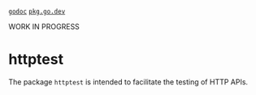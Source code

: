 [`godoc`](http://godoc.org/github.com/frk/httptest)
[`pkg.go.dev`](https://pkg.go.dev/github.com/frk/httptest)

WORK IN PROGRESS

# httptest

The package `httptest` is intended to facilitate the testing of HTTP APIs.
